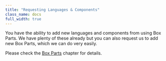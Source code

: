 ```yaml
---
title: "Requesting Languages & Components"
class_name: docs
full_width: true
---
```


You have the ability to add new languages and components from using Box Parts. We have plenty of these already but you can also request us to add new Box Parts, which we can do very easily.

Please check the [Box Parts](/docs/boxes/box-parts) chapter for details.

